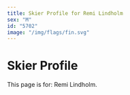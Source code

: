```yaml
---
title: Skier Profile for Remi Lindholm
sex: "M"
id: "5702"
image: "/img/flags/fin.svg" 
---
```


# Skier Profile

This page is for: Remi Lindholm.
    